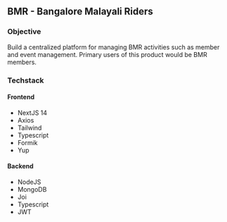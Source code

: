 ## BMR - Bangalore Malayali Riders

### Objective
Build a centralized platform for managing BMR activities such as member and event management. Primary users of this product would be BMR members.


### Techstack
#### Frontend
- NextJS 14
- Axios
- Tailwind
- Typescript
- Formik
- Yup

#### Backend
- NodeJS
- MongoDB
- Joi
- Typescript
- JWT